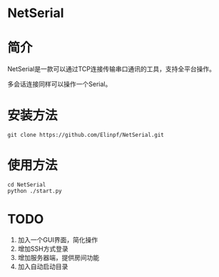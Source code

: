 # NetSerial

# 简介

NetSerial是一款可以通过TCP连接传输串口通讯的工具，支持全平台操作。

多会话连接同样可以操作一个Serial。

# 安装方法
```
git clone https://github.com/Elinpf/NetSerial.git
```

# 使用方法
```
cd NetSerial
python ./start.py
```


# TODO

1. 加入一个GUI界面，简化操作
2. 增加SSH方式登录
3. 增加服务器端，提供房间功能
4. 加入自动启动目录
